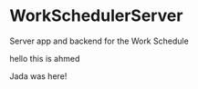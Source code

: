 # WorkSchedulerServer
 Server app and backend for the Work Schedule
 
hello this is ahmed

Jada was here!

